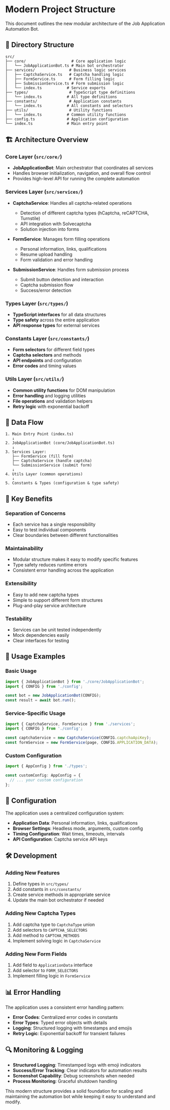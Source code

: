 # Modern Project Structure

This document outlines the new modular architecture of the Job Application Automation Bot.

## 📁 Directory Structure

```
src/
├── core/                    # Core application logic
│   └── JobApplicationBot.ts # Main bot orchestrator
├── services/               # Business logic services
│   ├── CaptchaService.ts   # Captcha handling logic
│   ├── FormService.ts      # Form filling logic
│   ├── SubmissionService.ts # Form submission logic
│   └── index.ts           # Service exports
├── types/                  # TypeScript type definitions
│   └── index.ts           # All type definitions
├── constants/              # Application constants
│   └── index.ts           # All constants and selectors
├── utils/                  # Utility functions
│   └── index.ts           # Common utility functions
├── config.ts              # Application configuration
└── index.ts               # Main entry point
```

## 🏗️ Architecture Overview

### **Core Layer** (`src/core/`)
- **JobApplicationBot**: Main orchestrator that coordinates all services
- Handles browser initialization, navigation, and overall flow control
- Provides high-level API for running the complete automation

### **Services Layer** (`src/services/`)
- **CaptchaService**: Handles all captcha-related operations
  - Detection of different captcha types (hCaptcha, reCAPTCHA, Turnstile)
  - API integration with Solvecaptcha
  - Solution injection into forms
  
- **FormService**: Manages form filling operations
  - Personal information, links, qualifications
  - Resume upload handling
  - Form validation and error handling
  
- **SubmissionService**: Handles form submission process
  - Submit button detection and interaction
  - Captcha submission flow
  - Success/error detection

### **Types Layer** (`src/types/`)
- **TypeScript interfaces** for all data structures
- **Type safety** across the entire application
- **API response types** for external services

### **Constants Layer** (`src/constants/`)
- **Form selectors** for different field types
- **Captcha selectors** and methods
- **API endpoints** and configuration
- **Error codes** and timing values

### **Utils Layer** (`src/utils/`)
- **Common utility functions** for DOM manipulation
- **Error handling** and logging utilities
- **File operations** and validation helpers
- **Retry logic** with exponential backoff

## 🔄 Data Flow

```
1. Main Entry Point (index.ts)
   ↓
2. JobApplicationBot (core/JobApplicationBot.ts)
   ↓
3. Services Layer:
   ├── FormService (fill form)
   ├── CaptchaService (handle captcha)
   └── SubmissionService (submit form)
   ↓
4. Utils Layer (common operations)
   ↓
5. Constants & Types (configuration & type safety)
```

## 🎯 Key Benefits

### **Separation of Concerns**
- Each service has a single responsibility
- Easy to test individual components
- Clear boundaries between different functionalities

### **Maintainability**
- Modular structure makes it easy to modify specific features
- Type safety reduces runtime errors
- Consistent error handling across the application

### **Extensibility**
- Easy to add new captcha types
- Simple to support different form structures
- Plug-and-play service architecture

### **Testability**
- Services can be unit tested independently
- Mock dependencies easily
- Clear interfaces for testing

## 🚀 Usage Examples

### **Basic Usage**
```typescript
import { JobApplicationBot } from './core/JobApplicationBot';
import { CONFIG } from './config';

const bot = new JobApplicationBot(CONFIG);
const result = await bot.run();
```

### **Service-Specific Usage**
```typescript
import { CaptchaService, FormService } from './services';
import { CONFIG } from './config';

const captchaService = new CaptchaService(CONFIG.captchaApiKey);
const formService = new FormService(page, CONFIG.APPLICATION_DATA);
```

### **Custom Configuration**
```typescript
import { AppConfig } from './types';

const customConfig: AppConfig = {
  // ... your custom configuration
};
```

## 🔧 Configuration

The application uses a centralized configuration system:

- **Application Data**: Personal information, links, qualifications
- **Browser Settings**: Headless mode, arguments, custom config
- **Timing Configuration**: Wait times, timeouts, intervals
- **API Configuration**: Captcha service API keys

## 🛠️ Development

### **Adding New Features**
1. Define types in `src/types/`
2. Add constants in `src/constants/`
3. Create service methods in appropriate service
4. Update the main bot orchestrator if needed

### **Adding New Captcha Types**
1. Add captcha type to `CaptchaType` union
2. Add selectors to `CAPTCHA_SELECTORS`
3. Add method to `CAPTCHA_METHODS`
4. Implement solving logic in `CaptchaService`

### **Adding New Form Fields**
1. Add field to `ApplicationData` interface
2. Add selector to `FORM_SELECTORS`
3. Implement filling logic in `FormService`

## 📊 Error Handling

The application uses a consistent error handling pattern:

- **Error Codes**: Centralized error codes in constants
- **Error Types**: Typed error objects with details
- **Logging**: Structured logging with timestamps and emojis
- **Retry Logic**: Exponential backoff for transient failures

## 🔍 Monitoring & Logging

- **Structured Logging**: Timestamped logs with emoji indicators
- **Success/Error Tracking**: Clear indicators for automation results
- **Screenshot Capability**: Debug screenshots when needed
- **Process Monitoring**: Graceful shutdown handling

This modern structure provides a solid foundation for scaling and maintaining the automation bot while keeping it easy to understand and modify. 